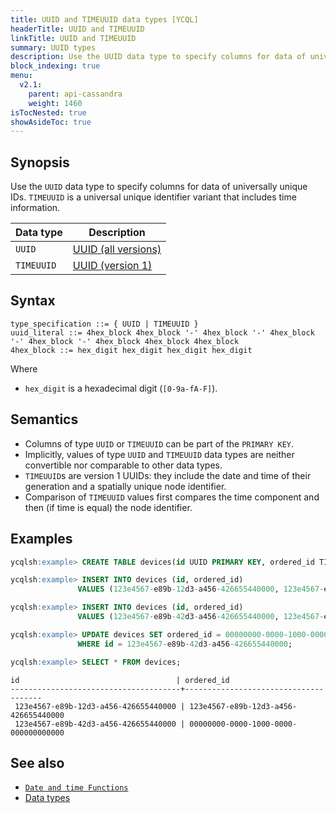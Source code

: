 ```yaml
---
title: UUID and TIMEUUID data types [YCQL]
headerTitle: UUID and TIMEUUID
linkTitle: UUID and TIMEUUID
summary: UUID types
description: Use the UUID data type to specify columns for data of universally unique ids. TIMEUUID is a universal unique identifier variant that includes time information.
block_indexing: true
menu:
  v2.1:
    parent: api-cassandra
    weight: 1460
isTocNested: true
showAsideToc: true
---
```


## Synopsis

Use the `UUID` data type to specify columns for data of universally unique IDs. `TIMEUUID` is a universal unique identifier variant that includes time information.

Data type | Description |
----------|-----|
`UUID` | [UUID (all versions)](https://tools.ietf.org/html/rfc4122) |
`TIMEUUID` | [UUID (version 1)](https://tools.ietf.org/html/rfc4122#section-4.2.2) |

## Syntax

```
type_specification ::= { UUID | TIMEUUID }
uuid_literal ::= 4hex_block 4hex_block '-' 4hex_block '-' 4hex_block '-' 4hex_block '-' 4hex_block 4hex_block 4hex_block
4hex_block ::= hex_digit hex_digit hex_digit hex_digit
```

Where

- `hex_digit` is a hexadecimal digit (`[0-9a-fA-F]`).

## Semantics

- Columns of type `UUID` or `TIMEUUID` can be part of the `PRIMARY KEY`.
- Implicitly, values of type `UUID` and `TIMEUUID` data types are neither convertible nor comparable to other data types.
- `TIMEUUID`s are version 1 UUIDs: they include the date and time of their generation and a spatially unique node identifier.
- Comparison of `TIMEUUID` values first compares the time component and then (if time is equal) the node identifier.

## Examples

```sql
ycqlsh:example> CREATE TABLE devices(id UUID PRIMARY KEY, ordered_id TIMEUUID);
```

```sql
ycqlsh:example> INSERT INTO devices (id, ordered_id) 
               VALUES (123e4567-e89b-12d3-a456-426655440000, 123e4567-e89b-12d3-a456-426655440000);
```

```sql
ycqlsh:example> INSERT INTO devices (id, ordered_id) 
               VALUES (123e4567-e89b-42d3-a456-426655440000, 123e4567-e89b-12d3-a456-426655440000);
```

```sql
ycqlsh:example> UPDATE devices SET ordered_id = 00000000-0000-1000-0000-000000000000
               WHERE id = 123e4567-e89b-42d3-a456-426655440000; 
```

```sql
ycqlsh:example> SELECT * FROM devices;
```

```
id                                   | ordered_id
--------------------------------------+--------------------------------------
 123e4567-e89b-12d3-a456-426655440000 | 123e4567-e89b-12d3-a456-426655440000
 123e4567-e89b-42d3-a456-426655440000 | 00000000-0000-1000-0000-000000000000
```

## See also

- [`Date and time Functions`](../function_datetime)
- [Data types](..#data-types)
